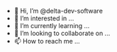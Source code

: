 - 👋 Hi, I’m @delta-dev-software
- 👀 I’m interested in ...
- 🌱 I’m currently learning ...
- 💞️ I’m looking to collaborate on ...
- 📫 How to reach me ...

<!---
delta-dev-software/delta-dev-software is a ✨ special ✨ repository because its `README.md` (this file) appears on your GitHub profile.
You can click the Preview link to take a look at your changes.
--->
